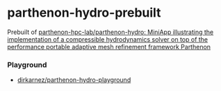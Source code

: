 parthenon-hydro-prebuilt
========================
Prebuilt of [parthenon-hpc-lab/parthenon-hydro: MiniApp illustrating the implementation of a compressible hydrodynamics solver on top of the performance portable adaptive mesh refinement framework Parthenon](https://github.com/parthenon-hpc-lab/parthenon-hydro)

### Playground
- [dirkarnez/parthenon-hydro-playground](https://github.com/dirkarnez/parthenon-hydro-playground)